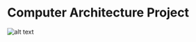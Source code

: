 
# Computer Architecture Project

![alt text](https://s24.picofile.com/file/8450352692/Screenshot_2022_05_23_233935.jpg)
